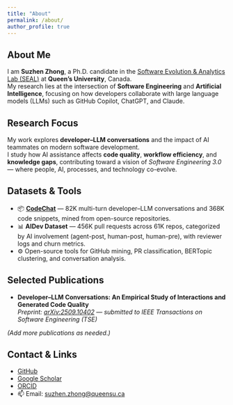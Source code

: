 ```yaml
---
title: "About"
permalink: /about/
author_profile: true
---
```


## About Me

I am **Suzhen Zhong**, a Ph.D. candidate in the [Software Evolution & Analytics Lab (SEAL)](https://seal.queensu.ca/) at **Queen’s University**, Canada.  
My research lies at the intersection of **Software Engineering** and **Artificial Intelligence**, focusing on how developers collaborate with large language models (LLMs) such as GitHub Copilot, ChatGPT, and Claude.

## Research Focus

My work explores **developer–LLM conversations** and the impact of AI teammates on modern software development.  
I study how AI assistance affects **code quality**, **workflow efficiency**, and **knowledge gaps**, contributing toward a vision of *Software Engineering 3.0* — where people, AI, processes, and technology co-evolve.

## Datasets & Tools

- 📦 **[CodeChat](https://huggingface.co/datasets/Suzhen/CodeChatRaw)** — 82K multi-turn developer–LLM conversations and 368K code snippets, mined from open-source repositories.  
- 📊 **AIDev Dataset** — 456K pull requests across 61K repos, categorized by AI involvement (agent-post, human-post, human-pre), with reviewer logs and churn metrics.  
- ⚙️ Open-source tools for GitHub mining, PR classification, BERTopic clustering, and conversation analysis.

## Selected Publications

- **Developer–LLM Conversations: An Empirical Study of Interactions and Generated Code Quality**  
  _Preprint: [arXiv:2509.10402](https://arxiv.org/abs/2509.10402) — submitted to IEEE Transactions on Software Engineering (TSE)_  

*(Add more publications as needed.)*

## Contact & Links

- [GitHub](https://github.com/suzhenxzhong)  
- [Google Scholar](https://scholar.google.com/citations?user=PS_CX0AAAAAJ)  
- [ORCID](https://orcid.org/yourorcidurl)  
- 📫 Email: suzhen.zhong@queensu.ca
